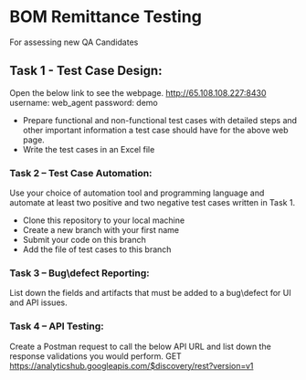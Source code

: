 # BOM Remittance Testing
For assessing new QA Candidates

## Task 1 - Test Case Design:
Open the below link to see the webpage.
http://65.108.108.227:8430
username: web_agent
password: demo
* Prepare functional and non-functional test cases with detailed steps and other important information a test case should have for the above web page.
* Write the test cases in an Excel file


### Task 2 – Test Case Automation:
Use your choice of automation tool and programming language and automate at least two positive and two negative test cases written in Task 1.
* Clone this repository to your local machine
* Create a new branch with your first name
* Submit your code on this branch
* Add the file of test cases to this branch


### Task 3 – Bug\defect Reporting:
List down the fields and artifacts that must be added to a bug\defect for UI and API issues.

### Task 4 – API Testing:
Create a Postman request to call the below API URL and list down the response validations you would perform.
GET https://analyticshub.googleapis.com/$discovery/rest?version=v1
